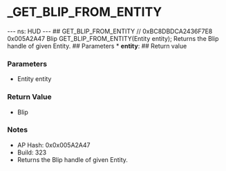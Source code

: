 # _GET_BLIP_FROM_ENTITY

--- ns: HUD --- ## GET_BLIP_FROM_ENTITY  // 0xBC8DBDCA2436F7E8 0x005A2A47 Blip GET_BLIP_FROM_ENTITY(Entity entity);  Returns the Blip handle of given Entity.  ## Parameters * **entity**:  ## Return value

### Parameters
* Entity entity

### Return Value
* Blip

### Notes
* AP Hash: 0x0x005A2A47
* Build: 323
* Returns the Blip handle of given Entity.

